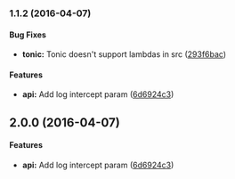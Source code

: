 <a name="1.1.2"></a>
### 1.1.2 (2016-04-07)


#### Bug Fixes

* **tonic:** Tonic doesn't support lambdas in src ([293f6bac](git+https://github.com/jameswomack/puny.git/commit/293f6bac))


#### Features

* **api:** Add log intercept param ([6d6924c3](git+https://github.com/jameswomack/puny.git/commit/6d6924c3))


<a name="2.0.0"></a>
## 2.0.0 (2016-04-07)


#### Features

* **api:** Add log intercept param ([6d6924c3](git+https://github.com/jameswomack/puny.git/commit/6d6924c3))


